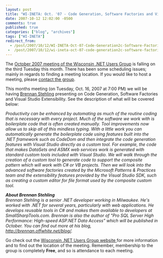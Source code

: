 ```yaml
---
layout: post
title: "WI-INETA: Oct. '07 - Code Generation, Software Factories and Visual Studio Extensibility"
date: 2007-10-12 12:02:00 -0500
comments: true
published: true
categories: ["blog", "archives"]
tags: ["WI-INETA"]
redirect_from: 
  - /post/2007/10/12/WI-INETA-Oct-07-Code-Generation2c-Software-Factories-and-Visual-Studio-Extensibility
 -  /post/2007/10/12/wi-ineta-oct-07-code-generation2c-software-factories-and-visual-studio-extensibility
---
```

<!-- more -->
<p>The <a href="http://wi-ineta.org/DesktopDefault.aspx?tabid=58">October 2007 meeting of the Wisconsin .NET Users Group</a> is falling on the third Tuesday this month. There has been some scheduling issues; mainly in regards to finding a meeting location. If you would like to host a meeting, please <a href="http://wi-ineta.org/DesktopDefault.aspx?tabid=60">contact the group</a>.</p>
<p>This months meeting (on Tuesday, Oct. 16, 2007 at 7:00 PM)&nbsp;we will be having <a href="http://brennan.offwhite.net">Brennan Stehling</a> presenting on Code Generation, Software Factories and Visual Studio Extensibility. See the description of what will be covered below:</p>
<p><em>Productivity can be enhanced by automating as much of the routine coding that is necessary with every project. Much of the software we work with is boilerplate code that is often created manually. Tool improvements now allow us to skip all of this mindless typing. With a little work you can automatically generate the boilerplate code using features built into the .NET framework such as CodeDom and then integrate the code generation features with Visual Studio directly as a custom tool. For example, the code that makes DataSets and ASMX web services work is generated with standard custom tools included with Visual Studio. We will walk through the creation of a custom tool to generate code to support the composite pattern which will work with C# or VB projects. Then we will look into the advanced software factories created by the Microsoft Patterns &amp; Practices team and the extensibility features provided by the Visual Studio SDK, such as creating a custom editor for file format used by the composite custom tool.</em></p>
<p><em><strong>About Brennan Stehling</strong><br /> Brennan Stehling is a senior .NET developer working in Milwaukee. He's worked with .NET for several years, particularly with web applications. He develops reusable tools in C# and makes them available to developers at SmallSharpTools.com. Brennan is also the author of "Pro SQL Server High Performance: High-speed ASP.NET Data Access" which will be published in October. You can find out more at his blog, </em><a href="http://brennan.offwhite.net/blog/"><em>http://brennan.offwhite.net/blog/</em></a><em>.</em></p>
<p>Go check out the <a href="http://wi-ineta.org">Wisconsin .NET Users Group website </a>for more information and to find out the location of the meeting. Remember, membership to the group is completely <strong>Free</strong>, and so is attendance to each meeting.</p>
